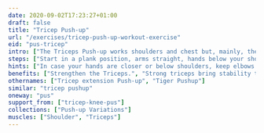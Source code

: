 ```yaml
---
date: 2020-09-02T17:23:27+01:00
draft: false
title: "Tricep Push-up"
url: "/exercises/tricep-push-up-workout-exercise"
eid: "pus-tricep"
intro: ["The Triceps Push-up works shoulders and chest but, mainly, the Triceps. The name comes from this fact.", "The key difference for the regular push-up is that the fingers point forward, thus the elbows point back. Differently from the regular push-up with the elbows opened, this ensures focus on the triceps."]
steps: ["Start in a plank position, arms straight, hands below your shoulders or ahead of them.", "Fingers should point ahead, feet shoulder-with, core straight and engaged.", "Bend your elbows lowering your body. Elbows should be pointed back, close to your body.", "Lower your self until the elbows touch the ground.", "Push your arms against the ground, lifting your body back up."]
hints: ["In case your hands are closer or below shoulders, keep elbows close to the body when going down. This ensures focus on triceps.", "Lower until the elbow touches the ground.", "Placing the hands makes the exercise harder."]
benefits: ["Strengthen the Triceps.", "Strong triceps bring stability to shoulders and elbows.", "Improves arm flexibility and range of motion."]
othernames: ["Tricep extension Push-up", "Tiger Pushup"]
similar: "tricep pushup"
oneway: "pus"
support_from: ["tricep-knee-pus"]
collections: ["Push-up Variations"]
muscles: ["Shoulder", "Triceps"]
---
```

